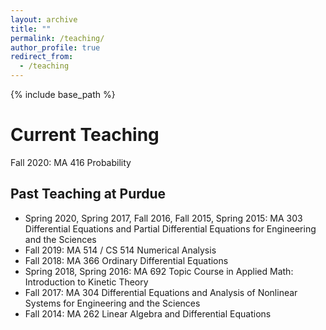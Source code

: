 ```yaml
---
layout: archive
title: ""
permalink: /teaching/
author_profile: true
redirect_from:
  - /teaching
---
```


{% include base_path %}

Current Teaching
======
Fall 2020: MA 416 Probability


## Past Teaching at Purdue
* Spring 2020, Spring 2017, Fall 2016, Fall 2015, Spring 2015: MA 303 Differential Equations and Partial Differential Equations for Engineering and the Sciences
* Fall 2019: MA 514 / CS 514 Numerical Analysis
* Fall 2018: MA 366 Ordinary Differential Equations
* Spring 2018, Spring 2016: MA 692 Topic Course in Applied Math: Introduction to Kinetic Theory
* Fall 2017: MA 304 Differential Equations and Analysis of Nonlinear Systems for Engineering and the Sciences
* Fall 2014: MA 262 Linear Algebra and Differential Equations
